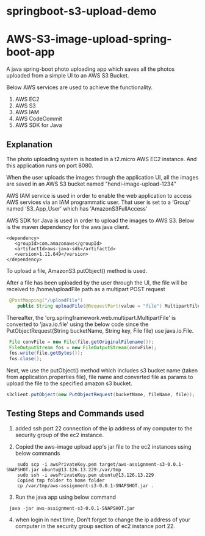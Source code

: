 # springboot-s3-upload-demo
# AWS-S3-image-upload-spring-boot-app

A java spring-boot photo uploading app which saves all the photos uploaded from a simple UI to an AWS S3 Bucket. 

Below AWS services are used to achieve the functionality.
1. AWS EC2
2. AWS S3
3. AWS IAM
4. AWS CodeCommit
5. AWS SDK for Java

## Explanation

The photo uploading system is hosted in a t2.micro AWS EC2 instance. And this application runs on port 8080.

When the user uploads the images through the application UI, all the images are saved in an AWS S3 bucket named "hendi-image-upload-1234"

AWS IAM service is used in order to enable the web application to access AWS services via an IAM programmatic user. That user  is set to a ‘Group’ named ‘S3_App_User’ which has 'AmazonS3FullAccess'

AWS SDK for Java is used in order to upload the images to AWS S3. Below is the maven dependency for the aws java client.

```
<dependency>
   <groupId>com.amazonaws</groupId>
   <artifactId>aws-java-sdk</artifactId>
   <version>1.11.649</version>
</dependency>
```

To upload a file, AmazonS3.putObject() method is used.

 After a file has been uploaded by the user through the UI, the file will be received to /home/uploadFile path as a multipart POST request 
 
```java
 @PostMapping("/uploadFile")
    public String uploadFile(@RequestPart(value = "file") MultipartFile multipartFile) {
```
 
 Thereafter, the 'org.springframework.web.multipart.MultipartFile' is converted to 'java.io.file' using the below code since the PutObjectRequest(String bucketName, String key, File file) use java.io.File.
 
```java
 File convFile = new File(file.getOriginalFilename());
 FileOutputStream fos = new FileOutputStream(convFile);
 fos.write(file.getBytes());
 fos.close();
```
 
 Next, we use the putObject() method which includes s3 bucket name (taken from application.properties file), file name and converted file as params to upload the file to the specified amazon s3 bucket.
 
```java
s3client.putObject(new PutObjectRequest(bucketName, fileName, file));
```

## Testing Steps and Commands used

1. added ssh port 22 connection of the ip address of my computer to the security group of the ec2 instance. 

2. Copied the aws-image upload app's jar file to the ec2 instances using below commands

```
    sudo scp -i awsPrivateKey.pem target/aws-assignment-s3-0.0.1-SNAPSHOT.jar ubuntu@13.126.13.229:/var/tmp
    sudo ssh -i awsPrivateKey.pem ubuntu@13.126.13.229
    Copied tmp folder to home folder
    cp /var/tmp/aws-assignment-s3-0.0.1-SNAPSHOT.jar .
 ```
    
3. Run the java app using below command

  ``` java -jar aws-assignment-s3-0.0.1-SNAPSHOT.jar```
   
4. when login in next time, Don't forget to change the ip address of your computer in the security group section of ec2 instance port 22.
 





